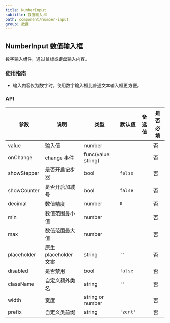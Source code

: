 ```yaml
---
title: NumberInput
subtitle: 数值输入框
path: component/number-input
group: 数据
---
```


## NumberInput 数值输入框

数字输入组件，通过鼠标或键盘输入内容。

### 使用指南

- 输入内容仅为数字时，使用数字输入框比普通文本输入框更方便。

### API

| 参数        | 说明                  | 类型                | 默认值   | 备选值 | 是否必填 |
| ----------- | --------------------- | ------------------- | -------- | ------ | -------- |
| value       | 输入值                | number              |          |        | 否       |
| onChange    | change 事件           | func(value: string) |          |        | 否       |
| showStepper | 是否开启记步器        | bool                | `false`  |        | 否       |
| showCounter | 是否开启加减号        | bool                | `false`  |        | 否       |
| decimal     | 数值精度              | number              | `0`      |        | 否       |
| min         | 数值范围最小值        | number              |          |        | 否       |
| max         | 数值范围最大值        | number              |          |        | 否       |
| placeholder | 原生 placeholder 文案 | string              | `''`     |        | 否       |
| disabled    | 是否禁用              | bool                | `false`  |        | 否       |
| className   | 自定义额外类名        | string              | `''`     |        | 否       |
| width       | 宽度                  | string or number    |          |        | 否       |
| prefix      | 自定义类前缀          | string              | `'zent'` |        | 否       |

<style>
.zent-number-input {
  width: 200px;
  margin-bottom: 20px;
}
</style>
